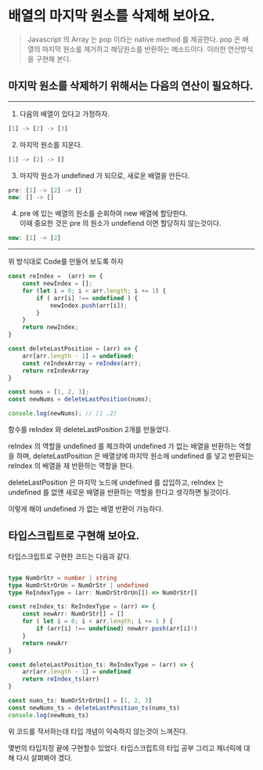 # 배열의 마지막 원소를 삭제해 보아요.

> Javascript 의 Array 는 pop 이라는 native method 를 제공한다. pop 은 배열의 마지막 원소를 제거하고 해당원소를 반환하는 메소드이다. 이러한 연산방식을 구현해 본다.

## 마지막 원소를 삭제하기 위해서는 다음의 연산이 필요하다.

---

1. 다음의 배열이 있다고 가정하자.
```javascript
[1] -> [2] -> [3]
```

2. 마지막 원소를 지운다.
```javascript
[1] -> [2] -> []
```

3. 마지막 원소가 undefined 가 되므로, 새로운 배열을 만든다.
```javascript
pre: [1] -> [2] -> []
new: [] -> []
```

4. pre 에 있는 배열의 원소를 순회하여 new 배열에 할당한다.<br/> 이때 중요한 것은 pre 의 원소가 undefiend 이면 할당하지 않는것이다.
```javascript
new: [1] -> [2]
```

---

위 방식대로 Code를 만들어 보도록 하자

```javascript
const reIndex =  (arr) => {
    const newIndex = [];
    for (let i = 0; i < arr.length; i += 1) {
        if ( arr[i] !== undefined ) {
            newIndex.push(arr[i]);
        }
    }
    return newIndex;
}

const deleteLastPosition = (arr) => {
    arr[arr.length - 1] = undefined;
    const reIndexArray = reIndex(arr);
    return reIndexArray
}

const nums = [1, 2, 3];
const newNums = deleteLastPosition(nums);

console.log(newNums); // [1 ,2]
```

함수를 reIndex 와 deleteLastPosition 2개를 만들었다.

reIndex 의 역할을 undefined 를 체크하여 undefined 가 없는 배열을 반환하는 역할을 하며, deleteLastPosition 은 배열상에 마지막 원소에 undefined 를 넣고 반환되는 reIndex 의 배열을 재 반환하는 역할을 한다.

deleteLastPosition 은 마지막 노드에 undefined 를 삽입하고, reIndex 는 undefined 를 없앤 새로운 배열을 반환하는 역할을 한다고 생각하면 될것이다.

이렇게 해야 undefined 가 없는 배열 반환이 가능하다.

## 타입스크립트로 구현해 보아요.

타입스크립트로 구현한 코드는 다음과 같다.

```typescript

type NumOrStr = number | string
type NumOrStrOrUn = NumOrStr | undefined
type ReIndexType = (arr: NumOrStrOrUn[]) => NumOrStr[]

const reIndex_ts: ReIndexType = (arr) => {
    const newArr: NumOrStr[] = []
    for ( let i = 0; i < arr.length; i += 1 ) {
        if (arr[i] !== undefined) newArr.push(arr[i]!)
    }
    return newArr
}

const deleteLastPosition_ts: ReIndexType = (arr) => {
    arr[arr.length - 1] = undefined
    return reIndex_ts(arr)
}

const nums_ts: NumOrStrOrUn[] = [1, 2, 3]
const newNums_ts = deleteLastPosition_ts(nums_ts)
console.log(newNums_ts)

```

위 코드를 작서하는데 타입 개념이 익숙하지 않는것이 느껴진다.

몇번의 타입지정 끝에 구현할수 있었다.
타입스크립트의 타입 공부 그리고 제너릭에 대해 다시 살펴봐야 겠다.